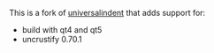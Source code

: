 This is a fork of
[universalindent](http://sourceforge.net/p/universalindent/code/HEAD/tree/)
that adds support for:

- build with qt4 and qt5
- uncrustify 0.70.1
